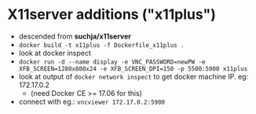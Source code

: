 # X11server additions ("x11plus")

   - descended from **suchja/x11server**
   - `docker build -t x11plus -f Dockerfile_x11plus .`
   - look at docker inspect
   - `docker run -d --name display -e VNC_PASSWORD=newPW -e XFB_SCREEN=1280x800x24 -e XFB_SCREEN_DPI=150 -p 5500:5900 x11plus`
   - look at output of `docker network inspect` to get docker machine IP. eg: 172.17.0.2
      * (need Docker CE >= 17.06 for this)
   - connect with eg.: `vncviewer 172.17.0.2:5900`
